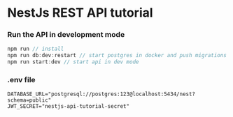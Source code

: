 # NestJs REST API tutorial


### Run the API in development mode
```javascript
npm run // install
npm run db:dev:restart // start postgres in docker and push migrations
npm run start:dev // start api in dev mode
```

### .env file
```env
DATABASE_URL="postgresql://postgres:123@localhost:5434/nest?schema=public"
JWT_SECRET="nestjs-api-tutorial-secret"
```
